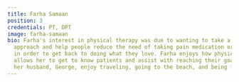 ```yaml
---
title: Farha Samaan
position: 3
credentials: PT, DPT
image: farha-samaan
bio: Farha's interest in physical therapy was due to wanting to take a patient-centered
  approach and help people reduce the need of taking pain medication or overcome injuries
  in order to get back to doing what they love. Farha enjoys how physical therapy
  allows her to get to know patients and assist with reaching their goals. She and
  her husband, George, enjoy traveling, going to the beach, and being foodies.
---
```


